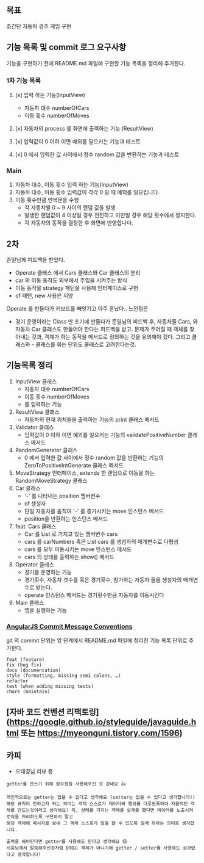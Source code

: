 ## 목표
초간단 자동차 경주 게임 구현

## 기능 목록 및 commit 로그 요구사항
기능을 구현하기 전에 README.md 파일에 구현할 기능 목록을 정리해 추가한다.

### 1차 기능 목록
1. [x] 입력 하는 기능(InputView)
    - 자동차 대수 numberOfCars
    - 이동 횟수 numberOfMoves
1. [x] 자동차의 process 를 화면에 출력하는 기능 (ResultView)
    
1. [x] 입력값이 0 이하 이면 예외를 일으키는 기능과 테스트
1. [x] 0 에서 입력한 값 사이에서 정수 random 값을 반환하는 기능과 테스트


### Main
1. 자동차 대수, 이동 횟수 입력 하는 기능(InputView)
1. 자동차 대수, 이동 횟수 입력값이 각각 0 일 때 예외를 일으킵니다.
1. 이동 횟수만큼 반복문을 수행
    - 각 자동차별 0 ~ 9 사이의 랜덤 값을 발생 
    - 발생한 랜덤값이 4 이상일 경우 전진하고 미만일 경우 해당 횟수에서 정지한다.
    - 각 자동차의 동작을 결정한 후 화면에 반영합니다.

## 2차 
준일님께 피드백을 받았다. 

- Operate 클래스 에서 Cars 클래스와 Car 클래스의 분리
- car 의 이동 동작도 외부에서 주입을 시켜주는 방식
- 이동 동작을 strategy 패턴을 사용해 인터페이스로 구현
- of 패턴, new 사용은 지양

Operate 를 만들다가 키보드를 빼앗기고 아주 혼났다.. 느낀점은

- 경기 운영이라는 Class 만 초기에 만들다가 준일님의 피드백 후, 자동차들 Cars, 와 자동차 Car 클래스도 만들어야 한다는 피드백을 받고.
문제가 주어질 때 객체를 찾아내는 것과, 객체가 하는 동작을 메서드로 정의하는 것을 유의해야 겠다. 그리고 클래스와 - 클래스를 묶는 단위도 클래스로 고려한다는것.

## 기능목록 정리
1. InputView 클래스
    - 자동차 대수 numberOfCars
    - 이동 횟수 numberOfMoves 
    - 를 입력하는 기능
1. ResultView 클래스
    - 자동차의 현재 위치들을 출력하는 기능의 print 클래스 메서드
1. Validator 클래스
    - 입력값이 0 이하 이면 예외를 일으키는 기능의 validatePositiveNumber 클래스 메서드
1. RandomGenerator 클래스
    - 0 에서 입력한 값 사이에서 정수 random 값을 반환하는 기능의 ZeroToPositiveIntGenerate 클래스 메서드
1. MoveStrategy 인터페이스, extends 한 랜덤으로 이동을 하는 RandomMoveStrategy 클래스 
1. Car 클래스
   - '-' 를 나타내는 position 멤버변수
   - of 생성자
   - 단일 자동차를 움직여 '-' 를 증가시키는 move 인스턴스 메서드
   - position을 반환하는 인스턴스 메서드
1. feat: Cars 클래스 
    - Car 를 List 로 가지고 있는 멤버변수 cars 
    - cars 를 carNumbers 혹은 List<Car> cars 를 생성자의 매개변수로 다형성 
    - cars 를 모두 이동시키는 move 인스턴스 메서드 
    - cars 의 상태를 출력하는 show() 메서드
1. Operator 클래스
    - 경기를 운영하는 기능
    - 경기횟수, 자동차 갯수를 혹은 경기횟수, 참가하는 자동차 들을 생성자의 매개변수로 받는다.
    - operate 인스턴스 메서드는 경기횟수만큼 자동차를 이동시킨다
1. Main 클래스
    - 앱을 실행하는 기능

### [AngularJS Commit Message Conventions](https://gist.github.com/stephenparish/9941e89d80e2bc58a153)
git 의 commit 단위는 앞 단계에서 README.md 파일에 정리한 기능 목록 단위로 추가한다.
```
feat (feature)
fix (bug fix)
docs (documentation)
style (formatting, missing semi colons, …)
refactor
test (when adding missing tests)
chore (maintain)
```

## [자바 코드 컨벤션 리팩토링](https://google.github.io/styleguide/javaguide.html 또는 https://myeonguni.tistory.com/1596)

## 카피
- 오태경님 리뷰 중
```
getter를 안쓰기 위해 함수형을 사용해주신 것 같네요 👍

개인적으로는 getter는 없을 수 없다고 생각해요 (setter는 없을 수 있다고 생각합니다!)
해당 규칙이 전하고자 하는 의미는 객체 스스로가 데이터와 행위를 다루도록하여 자율적인 객체를 만드는것이라고 생각해요! 즉, 상태를 가지는 객체를 설계를 했다면 데이터를 노출시켜 로직을 처리하도록 구현하지 말고
해당 객체에 메시지를 보내 그 객체 스스로가 일을 할 수 있도록 설계 하라는 의미로 생각합니다.

출력을 해야된다면 getter를 사용해도 된다고 생각해요 😄
시윤님께서 말씀해주신것처럼 DTO는 객체가 아니기에 getter / setter를 사용해도 상관없다고 생각합니다!
```

